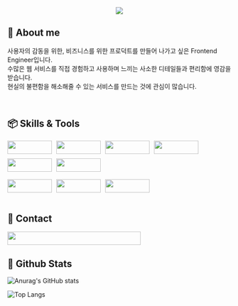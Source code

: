 <p align="center">
  <img src="https://capsule-render.vercel.app/api?type=waving&width=full&height=400&color=624d3f&text=Seungheon%20Shin&fontColor=fef8f5&fontAlign=50&fontAlignY=30&fontSize=60&desc=Frontend%20Engineer"/>
</p>

## 🐻 About me
<p>
  사용자의 감동을 위한, 비즈니스를 위한 프로덕트를 만들어 나가고 싶은 Frontend Engineer입니다.<br />
  수많은 웹 서비스를 직접 경험하고 사용하며 느끼는 사소한 디테일들과 편리함에 영감을 받습니다.<br />
  현실의 불편함을 해소해줄 수 있는 서비스를 만드는 것에 관심이 많습니다.<br />
</p>
<br />

## 📦 Skills & Tools
<div style="display: flex; flex-wrap: wrap; gap: 10px;">
  <img src="https://img.shields.io/badge/html5-E34F26.svg?style=for-the-badge&logo=html5&logoColor=white" style="width: 100px; height: 30px;"/>
  <img src="https://img.shields.io/badge/node.js-339933.svg?style=for-the-badge&logo=nodedotjs&logoColor=white" style="width: 100px; height: 30px;"/>
  <img src="https://img.shields.io/badge/javascript-F7DF1E.svg?style=for-the-badge&logo=javascript&logoColor=black" style="width: 100px; height: 30px;"/>
  <img src="https://img.shields.io/badge/typescript-007ACC.svg?style=for-the-badge&logo=typescript&logoColor=white" style="width: 100px; height: 30px;"/>
  <img src="https://img.shields.io/badge/react-20232a.svg?style=for-the-badge&logo=react&logoColor=61DAFB" style="width: 100px; height: 30px;"/>
  <img src="https://img.shields.io/badge/next.js-000000.svg?style=for-the-badge&logo=nextdotjs&logoColor=white" style="width: 100px; height: 30px;"/>
</div>
<br />
<div style="display: flex; flex-wrap: wrap; gap: 10px;">
  <img src="https://img.shields.io/badge/tailwindcss-06B6D4.svg?style=for-the-badge&logo=tailwindcss&logoColor=white" style="width: 100px; height: 30px;"/>
  <img src="https://img.shields.io/badge/styled%20components-DB7093.svg?style=for-the-badge&logo=styledcomponents&logoColor=white" style="width: 100px; height: 30px;"/>
  <img src="https://img.shields.io/badge/figma-F24E1E.svg?style=for-the-badge&logo=figma&logoColor=white" style="width: 100px; height: 30px;"/>
</div>
<br />

## 💼 Contact
<a href="mailto:tlstmdgjs980902@gmail.com">
  <img src="https://img.shields.io/badge/tlstmdgjs980902@gmail.com-624d3f.svg?style=for-the-badge&logo=gmail&logoColor=white" style="width: 300px; height: 30px;"/>
</a>
<br />

## 🐂 Github Stats
![Anurag's GitHub stats](https://github-readme-stats.vercel.app/api?username=AdamSeungheonShin&show_icons=true&bg_color=624d3f&text_color=fef8f5&icon_color=93735e&border_color=31261f&title_color=fae0ce)

![Top Langs](https://github-readme-stats.vercel.app/api/top-langs/?username=AdamSeungheonShin&layout=compact&bg_color=624d3f&text_color=fef8f5&icon_color=93735e&border_color=31261f&title_color=fae0ce)
